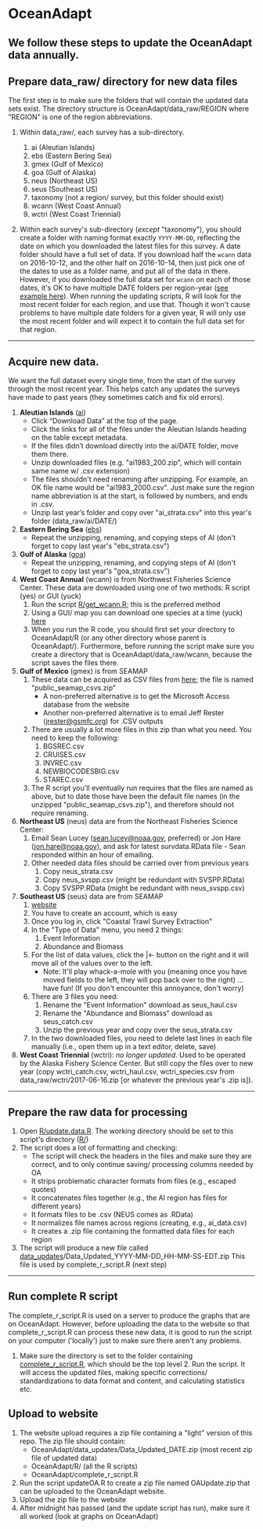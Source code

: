 # OceanAdapt

We follow these steps to update the OceanAdapt data annually.
---
## Prepare data_raw/ directory for new data files
The first step is to make sure the folders that will contain the updated data sets exist.  The directory structure is OceanAdapt/data_raw/REGION  where "REGION" is one of the region abbreviations. 

1. Within data_raw/, each survey has a sub-directory. 
      1. ai (Aleutian Islands)
      2. ebs (Eastern Bering Sea)
      3. gmex (Gulf of Mexico)
      4. goa (Gulf of Alaska)
      5. neus (Northeast US)
      6. seus (Southeast US)
      7. taxonomy (not a region/ survey, but this folder should exist)
      8. wcann (West Coast Annual)
      9. wctri (West Coast Triennial)

2. Within each survey's sub-directory (*except* "taxonomy"), you should create a folder with naming format exactly `YYYY-MM-DD`, reflecting the date on which you downloaded the latest files for this survey. A date folder should have a full set of data. If you download half the `wcann` data on 2016-10-12, and the other half on 2016-10-14, then just pick one of the dates to use as a folder name, and put all of the data in there. However, if you downloaded the full data set for `wcann` on each of those dates, it's OK to have multiple DATE folders per region-year ([see example here](https://github.com/mpinsky/OceanAdapt/tree/master/data_raw/wcann)). When running the updating scripts, R will look for the most recent folder for each region, and use that. Though it won't cause problems to have multiple date folders for a given year, R will only use the most recent folder and will expect it to contain the full data set for that region.

---
## Acquire new data.  
We want the full dataset every single time, from the start of the survey through the most recent year. This helps catch any updates the surveys have made to past years (they sometimes catch and fix old errors). 
1. **Aleutian Islands** ([ai](http://www.afsc.noaa.gov/RACE/groundfish/survey_data/default.htm))
   * Click “Download Data” at the top of the page.
   * Click the links for all of the files under the Aleutian Islands heading on the table except metadata.
   * If the files didn’t download directly into the ai/DATE folder, move them there.
   * Unzip downloaded files (e.g. "ai1983_200.zip", which will contain same name w/ .csv extension)
   * The files shouldn't need renaming after unzipping. For example, an OK file name would be "ai1983_2000.csv". Just make sure the region name abbreviation is at the start, is followed by numbers, and ends in .csv.
   * Unzip last year’s folder and copy over "ai_strata.csv" into this year's folder (data_raw/ai/DATE/)
2. **Eastern Bering Sea** ([ebs](http://www.afsc.noaa.gov/RACE/groundfish/survey_data/default.htm))
   * Repeat the unzipping, renaming, and copying steps of AI (don't forget to copy last year's "ebs_strata.csv")
3. **Gulf of Alaska** ([goa](http://www.afsc.noaa.gov/RACE/groundfish/survey_data/default.htm))
   * Repeat the unzipping, renaming, and copying steps of AI (don't forget to copy last year's "goa_strata.csv")
4. **West Coast Annual** (wcann) is from Northwest Fisheries Science Center. These data are downloaded using one of two methods: R script (yes) or GUI (yuck)
   1. Run the script [R/get_wcann.R](https://github.com/mpinsky/OceanAdapt/blob/master/R/get_wcann.R); this is the preferred method
     <!-- * Rename X to Y
     * Rename X to Y -->
   2. Using a GUI/ map you can download one species at a time (yuck) [here](https://www.nwfsc.noaa.gov/data/)
   3. When you run the R code, you should first set your directory to OceanAdapt/R (or any other directory whose parent is OceanAdapt/). Furthermore, before running the script make sure you create a directory that is OceanAdapt/data_raw/wcann, because the script saves the files there.
5. **Gulf of Mexico** (gmex) is from SEAMAP
   1. These data can be acquired as CSV files from [here](http://seamap.gsmfc.org/); the file is named "public_seamap_csvs.zip" 
      * A non-preferred alternative is to get the Microsoft Access database from the website
      * Another non-preferred alternative is to email Jeff Rester (<jrester@gsmfc.org>) for .CSV outputs
   2. There are usually a lot more files in this zip than what you need. You need to keep the following:
      1. BGSREC.csv
      2. CRUISES.csv
      3. INVREC.csv
      4. NEWBIOCODESBIG.csv
      5. STAREC.csv
   3. The R script you'll eventually run requires that the files are named as above, but to date those have been the default file names (in the unzipped "public_seamap_csvs.zip"), and therefore should not require renaming.
6. **Northeast US** (neus) data are from the Northeast Fisheries Science Center: 
   1. Email Sean Lucey (<sean.lucey@noaa.gov>, preferred) or Jon Hare (<jon.hare@noaa.gov>), and ask for latest survdata.RData file - Sean responded within an hour of emailing.
   2. Other needed data files should be carried over from previous years 
      1. Copy neus_strata.csv
      2. Copy neus_svspp.csv (might be redundant with SVSPP.RData)
      3. Copy SVSPP.RData (might be redundant with neus_svspp.csv)
7. **Southeast US** (seus) data are from SEAMAP
   1. [website](https://www2.dnr.sc.gov/seamap/Account/LogOn?ReturnUrl=%2fseamap%2fReports)
   2. You have to create an account, which is easy
   3. Once you log in, click "Coastal Trawl Survey Extraction"
   4. In the "Type of Data" menu, you need 2 things: 
      1. Event Information 
      2. Abundance and Biomass
   5. For the list of data values, click the |<- button on the right and it will move all of the values over to the left.
        * Note: It'll play whack-a-mole with you (meaning once you have moved fields to the left, they will pop back over to the right) … have fun! (If you don't encounter this annoyance, don't worry)
   6. There are 3 files you need:
      1. Rename the "Event Information" download as seus_haul.csv
      2. Rename the "Abundance and Biomass" download as seus_catch.csv
      3. Unzip the previous year and copy over the seus_strata.csv
   7. In the two downloaded files, you need to delete last lines in each file manually (i.e., open them up in a text editor, delete, save)
8. **West Coast Triennial** (wctri): *no longer updated*. Used to be operated by the Alaska Fishery Science Center. But still copy the files over to new year (copy wctri_catch.csv, wctri_haul.csv, wctri_species.csv from data_raw/wctri/2017-06-16.zip [or whatever the previous year's .zip is]).


---
## Prepare the raw data for processing
1. Open [R/update.data.R](https://github.com/mpinsky/OceanAdapt/blob/master/R/update.data.R). The working directory should be set to this script's directory ([R/](https://github.com/mpinsky/OceanAdapt/tree/master/R))
2. The script does a lot of formatting and checking:  
   * The script will check the headers in the files and make sure they are correct, and to only continue saving/ processing columns needed by OA  
   * It strips problematic character formats from files (e.g., escaped quotes)  
   * It concatenates files together (e.g., the AI region has files for different years)   
   * It formats files to be .csv (NEUS comes as .RData)   
   * It normalizes file names across regions (creating, e.g., ai_data.csv)  
   * It creates a .zip file containing the formatted data files for each region  
3. The script will produce a new file called [data_updates](https://github.com/mpinsky/OceanAdapt/tree/master/data_updates)/Data_Updated_YYYY-MM-DD_HH-MM-SS-EDT.zip This file is used by complete_r_script.R (next step)  

---
## Run complete R script  
The complete_r_script.R is used on a server to produce the graphs that are on OceanAdapt. However, before uploading the data to the website so that complete_r_script.R can process these new data, it is good to run the script on your computer ('locally') just to make sure there aren't any problems.
   1. Make sure the directory is set to the folder containing [complete_r_script.R](https://github.com/mpinsky/OceanAdapt/blob/master/complete_r_script.R), which should be the top level
    2. Run the script. It will access the updated files, making specific corrections/ standardizations to data format and content, and calculating statistics etc.

## Upload to website
   1. The website upload requires a zip file containing a "light" version of this repo. The zip file should contain:
      * OceanAdapt/data_updates/Data_Updated_DATE.zip (most recent zip file of updated data)
      * OceanAdapt/R/ (all the R scripts)
      * OceanAdapt/complete_r_script.R
   2. Run the script updateOA.R to create a zip file named OAUpdate.zip that can be uploaded to the OceanAdapt website.
   3. Upload the zip file to the website
   4. After midnight has passed (and the update script has run), make sure it all worked (look at graphs on OceanAdapt)
